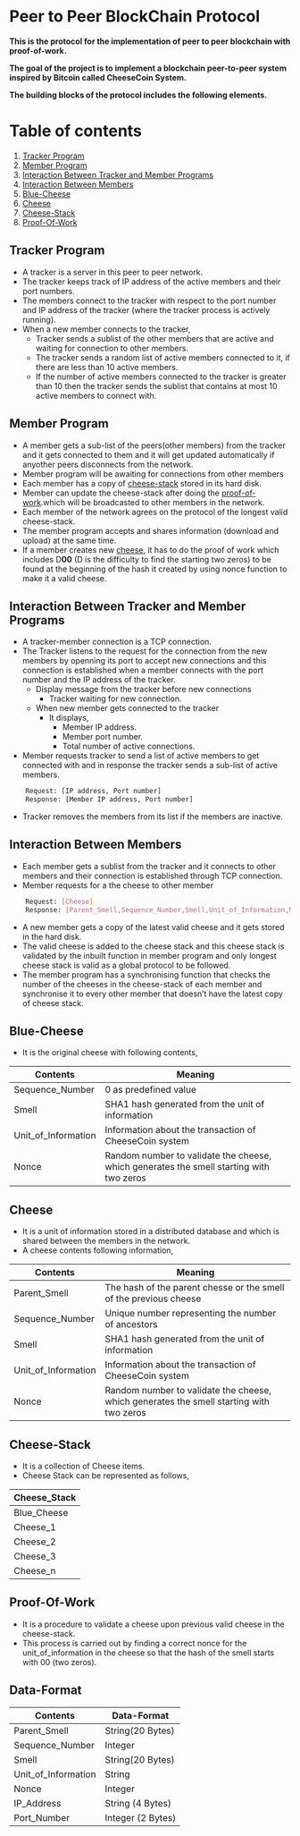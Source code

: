 # Peer to Peer BlockChain Protocol

**This is the protocol for the implementation of peer to peer blockchain with proof-of-work.**

**The goal of the project is to implement a blockchain peer-to-peer system inspired by Bitcoin called CheeseCoin System.**

**The building blocks of the protocol includes the following elements.**

# Table of contents
1. [Tracker Program](#tracker-program)
2. [Member Program](#member-program)
3. [Interaction Between Tracker and Member Programs](#interaction-between-tracker-and-member-programs)
4. [Interaction Between Members](#interaction-between-members)
5. [Blue-Cheese](#blue-cheese)
6. [Cheese](#cheese)
7. [Cheese-Stack](#cheese-stack)
8. [Proof-Of-Work](#proof-of-work)

## Tracker Program
* A tracker is a server in this peer to peer network.
* The tracker keeps track of IP address of the active members and their port numbers.
* The  members connect to the tracker with respect to the port number and IP address of the tracker (where the tracker process is actively running).
* When a new member connects to the tracker, 
	* Tracker sends a sublist of the other members that are active and waiting for connection to other members. 
	* The tracker sends a random list of active members connected to it, if there are less than 10 active members.
	* If the number of active members connected to the tracker is greater than 10 then the tracker sends the sublist  that contains at most 10 active members to connect with. 

## Member Program
* A member gets a sub-list of the peers(other members) from the tracker and it gets connected to them and it will get updated automatically if anyother peers disconnects from the network.
* Member program will be awaiting for connections from other members
* Each member has a copy of [cheese-stack](#cheese-stack) stored in its hard disk.
* Member can update the cheese-stack after doing the [proof-of-work](#proof-of-work).which will be broadcasted to other members in the network.
* Each member of the network agrees on the protocol of the longest valid cheese-stack.
* The member program accepts and shares information (download and upload) at the same time.
* If a member creates new [cheese](#cheese), it has to do the proof of work which includes D**00** (D is the difficulty to find the starting two zeros) to be found at the beginning of the hash it created by using nonce function to make it a valid cheese. 

## Interaction Between Tracker and Member Programs
* A tracker-member connection is a TCP connection.
* The Tracker listens to the request for the connection from the new members by openning its port to accept new connections and this connection is established when a member connects with the port number and the IP address of the tracker.
	* Display message from the tracker before new connections
		* Tracker waiting for new connection.
	* When new member gets connected to the tracker
		* It displays,
			* Member IP address.
			* Member port number.
			* Total number of active connections.
* Member requests tracker to send a list of active members to get connected with and in response the tracker sends a sub-list of active members.

```sh
	Request: [IP address, Port number]
	Response: [Member IP address, Port number]
```

* Tracker removes the members from its list if the members are inactive. 

## Interaction Between Members
* Each member gets a sublist from the tracker and it connects to other members and their connection is established through TCP connection.
* Member requests for a the cheese to other member
```sh
	Request: [Cheese]
	Response: [Parent_Smell,Sequence_Number,Smell,Unit_of_Information,Nonce]
```
* A new member gets a copy of the latest valid cheese and it gets stored in the hard disk.
* The valid cheese is added to the cheese stack and this cheese stack is validated by the inbuilt function in member program and only longest cheese stack is valid as a global protocol to be followed.
* The member program has a synchronising function that checks the number of the cheeses in the cheese-stack of each member and synchronise it to every other member that doesn’t have the latest copy of cheese stack.

## Blue-Cheese
* It is the original cheese with following contents,

| Contents | Meaning |
| ---------|---------|
| Sequence_Number | 0 as predefined value |
| Smell | SHA1 hash generated from the unit of information|
| Unit_of_Information | Information about the transaction of CheeseCoin system |
| Nonce | Random number to validate the cheese, which generates the smell starting with two zeros |

## Cheese
* It is a unit of information stored in a distributed database and which is shared between the members in the network.
* A cheese contents following information,

| Contents | Meaning |
| ---------|---------|
| Parent_Smell | The hash of the parent chesse or the smell of the previous cheese|
| Sequence_Number | Unique number representing the number of ancestors |
| Smell | SHA1 hash generated from the unit of information |
| Unit_of_Information | Information about the transaction of CheeseCoin system |
| Nonce | Random number to validate the cheese, which generates the smell starting with two zeros |

## Cheese-Stack
* It is a collection of Cheese items.
* Cheese Stack can be represented as follows,

| Cheese_Stack |
|--------------|
| Blue_Cheese |
| Cheese_1 |
| Cheese_2 |
| Cheese_3 |
| Cheese_n |

## Proof-Of-Work
* It is a procedure to validate a cheese upon previous valid cheese in the cheese-stack.
* This process is carried out by finding a correct nonce for the unit_of_information in the cheese so that the hash of the smell starts with 00 (two zeros).

## Data-Format
| Contents | Data-Format |
| ---------|---------|
| Parent_Smell | String(20 Bytes)|
| Sequence_Number | Integer |
| Smell | String(20 Bytes) |
| Unit_of_Information | String |
| Nonce | Integer |
| IP_Address | String (4 Bytes) |
| Port_Number | Integer (2 Bytes) |
